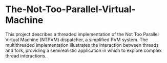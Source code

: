 # The-Not-Too-Parallel-Virtual-Machine
This project describes a threaded implementation of the Not Too Parallel Virtual Machine (NTPVM) dispatcher, a simplified PVM system. The multithreaded implementation illustrates the interaction between threads and fork, providing a semirealistic application in which to explore complex thread interactions.
